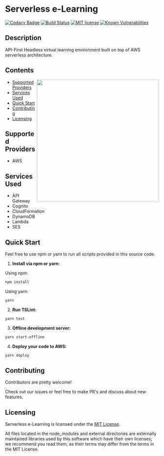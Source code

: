# Serverless e-Learning
[![Codacy Badge][codacy-image]][codacy-url]
[![Build Status][travis-image]][travis-url]
[![MIT license][license-image]][license-url]
[![Known Vulnerabilities][snyk-image]][snyk-url]
## Description
API-First Headless virtual learning environment built on top of AWS serverless architecture.
## Contents
<img align="right" width="400" src="https://s3.amazonaws.com/github-repositories-images/serverless-elearning-getting-started.png" />

*   [Supported Providers](#supported-providers)
*   [Services Used](#services-used)
*   [Quick Start](#quick-start)
*   [Contributing](#contributing)
*   [Licensing](#licensing)
## <a name="supported-providers"></a>Supported Providers
*   AWS
## <a name="services-used"></a>Services Used
*   API Gateway
*   Cognito
*   CloudFormation
*   DynamoDB
*   Lambda
*   SES
## <a name="quick-start"></a>Quick Start
Feel free to use npm or yarn to run all scripts provided in this source code.

1.  **Install via npm or yarn:**

  Using npm:
```bash
npm install
```
  Using yarn:
```bash
yarn
```

2.  **Run TSLint:**
```bash
yarn test
```

3.  **Offline development server:**
```bash
yarn start-offline
```

4.  **Deploy your code to AWS:**
```bash
yarn deploy
```
## <a name="contributing"></a>Contributing
Contributors are pretty welcome!

Check out our issues or feel free to make PR's and discuss about new features.
## <a name="licensing"></a>Licensing
Serverless e-Learning is licensed under the [MIT License](./LICENSE).

All files located in the node_modules and external directories are externally maintained libraries used by this software which have their own licenses; we recommend you read them, as their terms may differ from the terms in the MIT License.

[codacy-image]: https://api.codacy.com/project/badge/Grade/62e150176b514626b74788368eae1671
[codacy-url]: https://app.codacy.com/app/andrenoberto/serverless-elearning?utm_source=github.com&utm_medium=referral&utm_content=andrenoberto/serverless-elearning&utm_campaign=Badge_Grade_Dashboard
[travis-image]: https://travis-ci.com/andrenoberto/serverless-elearning.svg?branch=master
[travis-url]: https://travis-ci.com/andrenoberto/serverless-elearning
[license-image]: https://img.shields.io/github/license/dividab/tsconfig-paths.svg?style=flat
[license-url]: https://opensource.org/licenses/MIT
[snyk-image]: https://snyk.io/test/github/andrenoberto/serverless-elearning/badge.svg?targetFile=package.json
[snyk-url]: https://snyk.io/test/github/andrenoberto/serverless-elearning?targetFile=package.json
